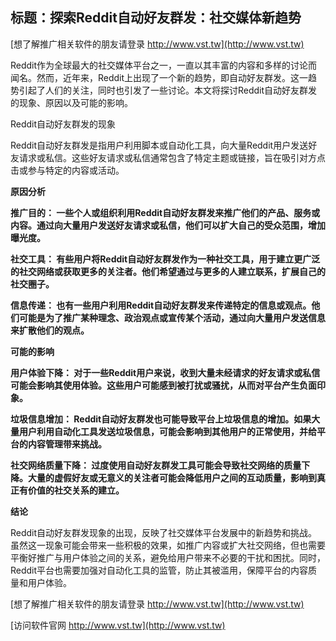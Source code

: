 ## **标题：探索Reddit自动好友群发：社交媒体新趋势**

[想了解推广相关软件的朋友请登录 http://www.vst.tw](http://www.vst.tw)

Reddit作为全球最大的社交媒体平台之一，一直以其丰富的内容和多样的讨论而闻名。然而，近年来，Reddit上出现了一个新的趋势，即自动好友群发。这一趋势引起了人们的关注，同时也引发了一些讨论。本文将探讨Reddit自动好友群发的现象、原因以及可能的影响。

Reddit自动好友群发的现象

Reddit自动好友群发是指用户利用脚本或自动化工具，向大量Reddit用户发送好友请求或私信。这些好友请求或私信通常包含了特定主题或链接，旨在吸引对方点击或参与特定的内容或活动。

**原因分析**

**推广目的： 一些个人或组织利用Reddit自动好友群发来推广他们的产品、服务或内容。通过向大量用户发送好友请求或私信，他们可以扩大自己的受众范围，增加曝光度。**

**社交工具： 有些用户将Reddit自动好友群发作为一种社交工具，用于建立更广泛的社交网络或获取更多的关注者。他们希望通过与更多的人建立联系，扩展自己的社交圈子。**

**信息传递： 也有一些用户利用Reddit自动好友群发来传递特定的信息或观点。他们可能是为了推广某种理念、政治观点或宣传某个活动，通过向大量用户发送信息来扩散他们的观点。**

**可能的影响**

**用户体验下降： 对于一些Reddit用户来说，收到大量未经请求的好友请求或私信可能会影响其使用体验。这些用户可能感到被打扰或骚扰，从而对平台产生负面印象。**

**垃圾信息增加： Reddit自动好友群发也可能导致平台上垃圾信息的增加。如果大量用户利用自动化工具发送垃圾信息，可能会影响到其他用户的正常使用，并给平台的内容管理带来挑战。**

**社交网络质量下降： 过度使用自动好友群发工具可能会导致社交网络的质量下降。大量的虚假好友或无意义的关注者可能会降低用户之间的互动质量，影响到真正有价值的社交关系的建立。**

**结论**

Reddit自动好友群发现象的出现，反映了社交媒体平台发展中的新趋势和挑战。虽然这一现象可能会带来一些积极的效果，如推广内容或扩大社交网络，但也需要平衡好推广与用户体验之间的关系，避免给用户带来不必要的干扰和困扰。同时，Reddit平台也需要加强对自动化工具的监管，防止其被滥用，保障平台的内容质量和用户体验。

[想了解推广相关软件的朋友请登录 http://www.vst.tw](http://www.vst.tw)


[访问软件官网 http://www.vst.tw](http://www.vst.tw)
